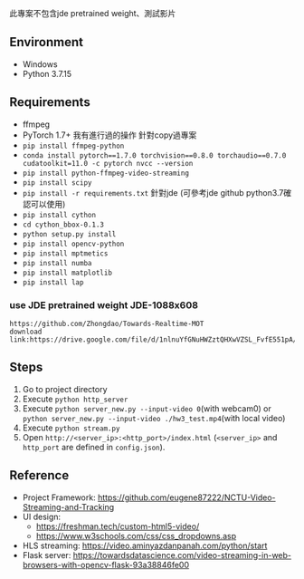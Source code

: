 
此專案不包含jde pretrained weight、測試影片

## Environment

- Windows
- Python 3.7.15

## Requirements

- ffmpeg
- PyTorch 1.7+
我有進行過的操作
針對copy過專案
- `pip install ffmpeg-python`
- `conda install pytorch==1.7.0 torchvision==0.8.0 torchaudio==0.7.0 cudatoolkit=11.0 -c pytorch
nvcc --version`
- `pip install python-ffmpeg-video-streaming`
- `pip install scipy`
- `pip install -r requirements.txt`
針對jde (可參考jde github python3.7確認可以使用)
- `pip install cython`
- `cd cython_bbox-0.1.3`
- `python setup.py install`
- `pip install opencv-python`
- `pip install mptmetics`
- `pip install numba`
- `pip install matplotlib`
- `pip install lap`

### use JDE pretrained weight JDE-1088x608

```
https://github.com/Zhongdao/Towards-Realtime-MOT
download link:https://drive.google.com/file/d/1nlnuYfGNuHWZztQHXwVZSL_FvfE551pA/view
```

## Steps

1. Go to project directory
2. Execute `python http_server`
3. Execute `python server_new.py --input-video 0`(with webcam0) or `python server_new.py --input-video ./hw3_test.mp4`(with local video)
4. Execute `python stream.py`
5. Open `http://<server_ip>:<http_port>/index.html` (`<server_ip>` and `http_port` are defined in `config.json`).

## Reference
- Project Framework: https://github.com/eugene87222/NCTU-Video-Streaming-and-Tracking
- UI design:
  - https://freshman.tech/custom-html5-video/
  - https://www.w3schools.com/css/css_dropdowns.asp
- HLS streaming: https://video.aminyazdanpanah.com/python/start
- Flask server: https://towardsdatascience.com/video-streaming-in-web-browsers-with-opencv-flask-93a38846fe00
